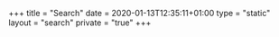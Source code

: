 +++
title = "Search"
date = 2020-01-13T12:35:11+01:00
type = "static"
layout = "search"
private = "true"
+++
